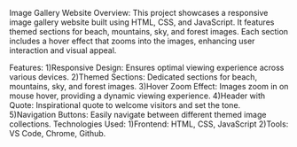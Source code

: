 Image Gallery Website
Overview:
This project showcases a responsive image gallery website built using HTML, CSS, and JavaScript. 
It features themed sections for beach, mountains, sky, and forest images. Each section includes a hover effect that zooms into the images, enhancing user interaction and visual appeal.

Features:
1)Responsive Design: Ensures optimal viewing experience across various devices.
2)Themed Sections: Dedicated sections for beach, mountains, sky, and forest images.
3)Hover Zoom Effect: Images zoom in on mouse hover, providing a dynamic viewing experience.
4)Header with Quote: Inspirational quote to welcome visitors and set the tone.
5)Navigation Buttons: Easily navigate between different themed image collections.
Technologies Used:
1)Frontend: HTML, CSS, JavaScript
2)Tools: VS Code, Chrome, Github.

